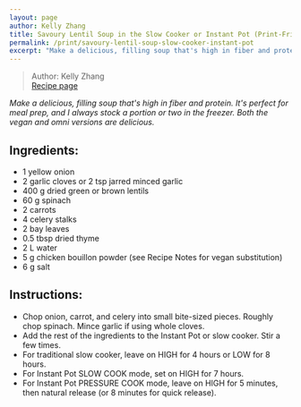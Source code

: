 ```yaml
---
layout: page
author: Kelly Zhang
title: Savoury Lentil Soup in the Slow Cooker or Instant Pot (Print-Friendly)
permalink: /print/savoury-lentil-soup-slow-cooker-instant-pot
excerpt: "Make a delicious, filling soup that's high in fiber and protein. It's perfect for meal prep, and I always stock a portion or two in the freezer. Both the vegan and omni versions are delicious."
---
```


> Author: Kelly Zhang  
> [Recipe page](https://kellyzhang.me/food/recipe/savoury-lentil-soup-slow-cooker-instant-pot/)

*Make a delicious, filling soup that's high in fiber and protein. It's perfect for meal prep, and I always stock a portion or two in the freezer. Both the vegan and omni versions are delicious.*

## Ingredients:

* 1 yellow onion
* 2 garlic cloves or 2 tsp jarred minced garlic
* 400 g dried green or brown lentils
* 60 g spinach
* 2 carrots
* 4 celery stalks
* 2 bay leaves
* 0.5 tbsp dried thyme
* 2 L water
* 5 g chicken bouillon powder (see Recipe Notes for vegan substitution)
* 6 g salt

## Instructions:

* Chop onion, carrot, and celery into small bite-sized pieces. Roughly chop spinach. Mince garlic if using whole cloves.
* Add the rest of the ingredients to the Instant Pot or slow cooker. Stir a few times.
* For traditional slow cooker, leave on HIGH for 4 hours or LOW for 8 hours.
* For Instant Pot SLOW COOK mode, set on HIGH for 7 hours.
* For Instant Pot PRESSURE COOK mode, leave on HIGH for 5 minutes, then natural release (or 8 minutes for quick release).
